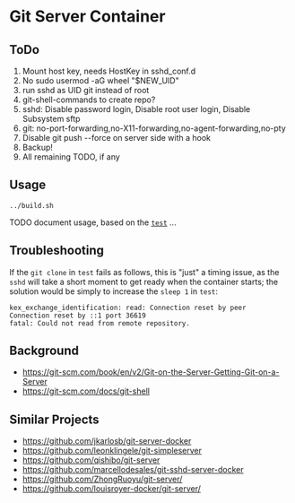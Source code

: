 # Git Server Container

## ToDo

1. Mount host key, needs HostKey in sshd_conf.d
1. No sudo usermod -aG wheel "$NEW_UID"
1. run sshd as UID git instead of root
1. git-shell-commands to create repo?
1. sshd: Disable password login, Disable root user login, Disable Subsystem sftp
1. git: no-port-forwarding,no-X11-forwarding,no-agent-forwarding,no-pty
1. Disable git push --force on server side with a hook
1. Backup!
1. All remaining TODO, if any

## Usage

    ../build.sh

TODO document usage, based on the [`test`](test) ...

## Troubleshooting

If the `git clone` in `test` fails as follows, this is "just" a timing issue, as the `sshd` will take a short moment to
get ready when the container starts; the solution would be simply to increase the `sleep 1` in `test`:

    kex_exchange_identification: read: Connection reset by peer
    Connection reset by ::1 port 36619
    fatal: Could not read from remote repository.

## Background

* https://git-scm.com/book/en/v2/Git-on-the-Server-Getting-Git-on-a-Server
* https://git-scm.com/docs/git-shell

## Similar Projects

* https://github.com/jkarlosb/git-server-docker
* https://github.com/leonklingele/git-simpleserver
* https://github.com/qishibo/git-server
* https://github.com/marcellodesales/git-sshd-server-docker
* https://github.com/ZhongRuoyu/git-server/
* https://github.com/louisroyer-docker/git-server/
